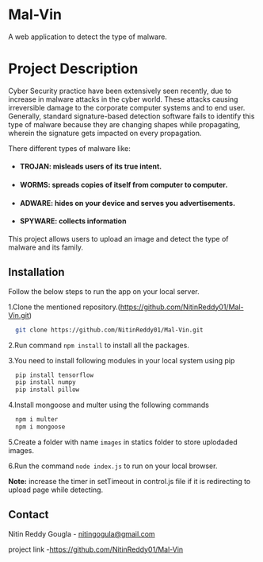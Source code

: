 
# Mal-Vin 
A web application to detect the type of malware.

# Project Description
Cyber Security practice have been extensively seen recently, due to increase in malware attacks 
in the cyber world. These attacks causing irreversible damage to the corporate computer systems 
and to end user. Generally, standard signature-based detection software fails to identify this type 
of malware because they are changing shapes while propagating, wherein the signature gets 
impacted on every propagation.

There different types of malware like:

- #### TROJAN: misleads users of its true intent.
- #### WORMS: spreads copies of itself from computer to computer.
- #### ADWARE: hides on your device and serves you advertisements.
- #### SPYWARE: collects information 

This project allows users to upload an image and detect the type of malware and its family.
    

## Installation

Follow the below steps to run the app on your local server.

1.Clone the mentioned repository.(https://github.com/NitinReddy01/Mal-Vin.git) 
```bash
  git clone https://github.com/NitinReddy01/Mal-Vin.git
```
2.Run command `npm install` to install all the packages.

3.You need to install following modules in your local system using pip
```bash
  pip install tensorflow
  pip install numpy
  pip install pillow
```
4.Install mongoose and multer using the following commands
```bash
  npm i multer
  npm i mongoose
```
5.Create a folder with name `images` in statics folder to store uplodaded images.

6.Run the command `node index.js` to run on your local browser.

**Note:** increase the timer in setTimeout in control.js file if it is redirecting to upload page while detecting. 

    
## Contact

Nitin Reddy Gougla - nitingogula@gmail.com

project link -https://github.com/NitinReddy01/Mal-Vin 

